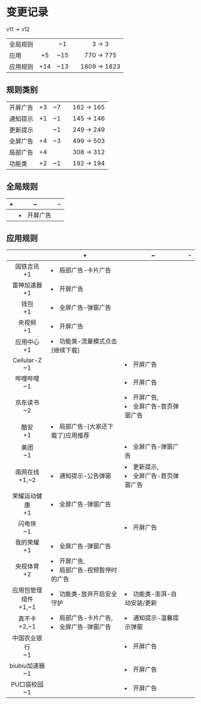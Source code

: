 # 变更记录

v11 -> v12

||||||
|-|:-:|:-:|:-:|:-:|
|全局规则||~1||3 -> 3|
|应用|+5|~15||770 -> 775|
|应用规则|+14|~13||1809 -> 1823|

## 规则类别

||||||
|-|:-:|:-:|:-:|:-:|
|开屏广告|+3|~7||162 -> 165|
|通知提示|+1|~1||145 -> 146|
|更新提示||~1||249 -> 249|
|全屏广告|+4|~3||499 -> 503|
|局部广告|+4|||308 -> 312|
|功能类|+2|~1||192 -> 194|

## 全局规则

|+|~|-|
|-|-|-|
||<li>开屏广告||

## 应用规则

||+|~|-|
|:-:|-|-|-|
|国铁吉讯<br>+1|<li>局部广告-卡片广告|||
|雷神加速器<br>+1|<li>开屏广告|||
|钱包<br>+1|<li>全屏广告-弹窗广告|||
|央视频<br>+1|<li>开屏广告|||
|应用中心<br>+1|<li>功能类-流量模式点击[继续下载]|||
|Cellular-Z<br>~1||<li>开屏广告||
|哔哩哔哩<br>~1||<li>开屏广告||
|京东读书<br>~2||<li>开屏广告,<li>全屏广告-首页弹窗广告||
|酷安<br>+1|<li>局部广告-[大家还下载了]应用推荐|||
|美团<br>~1||<li>全屏广告-弹窗广告||
|南网在线<br>+1,~2|<li>通知提示-公告弹窗|<li>更新提示,<li>全屏广告-首页弹窗广告||
|荣耀运动健康<br>+1|<li>全屏广告-弹窗广告|||
|闪电侠<br>~1||<li>开屏广告||
|我的荣耀<br>+1|<li>全屏广告-弹窗广告|||
|央视体育<br>+2|<li>开屏广告,<li>局部广告-视频暂停时的广告|||
|应用包管理组件<br>+1,~1|<li>功能类-放弃开启安全守护|<li>功能类-澎湃-自动安装/更新||
|真不卡<br>+2,~1|<li>局部广告-卡片广告,<li>全屏广告-弹窗广告|<li>通知提示-温馨提示弹窗||
|中国农业银行<br>~1||<li>开屏广告||
|biubiu加速器<br>~1||<li>开屏广告||
|PU口袋校园<br>~1||<li>开屏广告||

